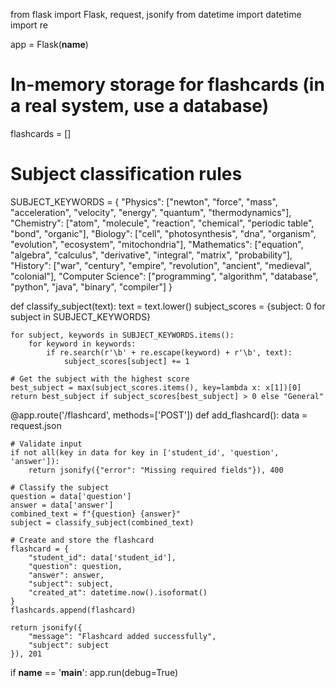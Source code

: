 from flask import Flask, request, jsonify
from datetime import datetime
import re

app = Flask(__name__)

# In-memory storage for flashcards (in a real system, use a database)
flashcards = []

# Subject classification rules
SUBJECT_KEYWORDS = {
    "Physics": ["newton", "force", "mass", "acceleration", "velocity", "energy", "quantum", "thermodynamics"],
    "Chemistry": ["atom", "molecule", "reaction", "chemical", "periodic table", "bond", "organic"],
    "Biology": ["cell", "photosynthesis", "dna", "organism", "evolution", "ecosystem", "mitochondria"],
    "Mathematics": ["equation", "algebra", "calculus", "derivative", "integral", "matrix", "probability"],
    "History": ["war", "century", "empire", "revolution", "ancient", "medieval", "colonial"],
    "Computer Science": ["programming", "algorithm", "database", "python", "java", "binary", "compiler"]
}

def classify_subject(text):
    text = text.lower()
    subject_scores = {subject: 0 for subject in SUBJECT_KEYWORDS}
    
    for subject, keywords in SUBJECT_KEYWORDS.items():
        for keyword in keywords:
            if re.search(r'\b' + re.escape(keyword) + r'\b', text):
                subject_scores[subject] += 1
                
    # Get the subject with the highest score
    best_subject = max(subject_scores.items(), key=lambda x: x[1])[0]
    return best_subject if subject_scores[best_subject] > 0 else "General"

@app.route('/flashcard', methods=['POST'])
def add_flashcard():
    data = request.json
    
    # Validate input
    if not all(key in data for key in ['student_id', 'question', 'answer']):
        return jsonify({"error": "Missing required fields"}), 400
    
    # Classify the subject
    question = data['question']
    answer = data['answer']
    combined_text = f"{question} {answer}"
    subject = classify_subject(combined_text)
    
    # Create and store the flashcard
    flashcard = {
        "student_id": data['student_id'],
        "question": question,
        "answer": answer,
        "subject": subject,
        "created_at": datetime.now().isoformat()
    }
    flashcards.append(flashcard)
    
    return jsonify({
        "message": "Flashcard added successfully",
        "subject": subject
    }), 201

if __name__ == '__main__':
    app.run(debug=True)
